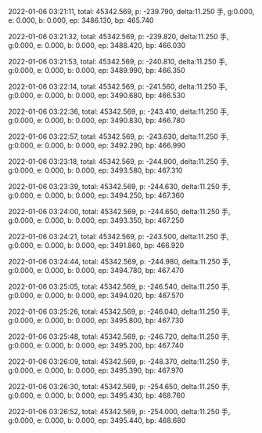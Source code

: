 2022-01-06 03:21:11, total: 45342.569, p: -239.790, delta:11.250 手, g:0.000, e: 0.000, b: 0.000, ep: 3486.130, bp: 465.740

2022-01-06 03:21:32, total: 45342.569, p: -239.820, delta:11.250 手, g:0.000, e: 0.000, b: 0.000, ep: 3488.420, bp: 466.030

2022-01-06 03:21:53, total: 45342.569, p: -240.810, delta:11.250 手, g:0.000, e: 0.000, b: 0.000, ep: 3489.990, bp: 466.350

2022-01-06 03:22:14, total: 45342.569, p: -241.560, delta:11.250 手, g:0.000, e: 0.000, b: 0.000, ep: 3490.680, bp: 466.530

2022-01-06 03:22:36, total: 45342.569, p: -243.410, delta:11.250 手, g:0.000, e: 0.000, b: 0.000, ep: 3490.830, bp: 466.780

2022-01-06 03:22:57, total: 45342.569, p: -243.630, delta:11.250 手, g:0.000, e: 0.000, b: 0.000, ep: 3492.290, bp: 466.990

2022-01-06 03:23:18, total: 45342.569, p: -244.900, delta:11.250 手, g:0.000, e: 0.000, b: 0.000, ep: 3493.580, bp: 467.310

2022-01-06 03:23:39, total: 45342.569, p: -244.630, delta:11.250 手, g:0.000, e: 0.000, b: 0.000, ep: 3494.250, bp: 467.360

2022-01-06 03:24:00, total: 45342.569, p: -244.650, delta:11.250 手, g:0.000, e: 0.000, b: 0.000, ep: 3493.350, bp: 467.250

2022-01-06 03:24:21, total: 45342.569, p: -243.500, delta:11.250 手, g:0.000, e: 0.000, b: 0.000, ep: 3491.860, bp: 466.920

2022-01-06 03:24:44, total: 45342.569, p: -244.980, delta:11.250 手, g:0.000, e: 0.000, b: 0.000, ep: 3494.780, bp: 467.470

2022-01-06 03:25:05, total: 45342.569, p: -246.540, delta:11.250 手, g:0.000, e: 0.000, b: 0.000, ep: 3494.020, bp: 467.570

2022-01-06 03:25:26, total: 45342.569, p: -246.040, delta:11.250 手, g:0.000, e: 0.000, b: 0.000, ep: 3495.800, bp: 467.730

2022-01-06 03:25:48, total: 45342.569, p: -246.720, delta:11.250 手, g:0.000, e: 0.000, b: 0.000, ep: 3495.200, bp: 467.740

2022-01-06 03:26:09, total: 45342.569, p: -248.370, delta:11.250 手, g:0.000, e: 0.000, b: 0.000, ep: 3495.390, bp: 467.970

2022-01-06 03:26:30, total: 45342.569, p: -254.650, delta:11.250 手, g:0.000, e: 0.000, b: 0.000, ep: 3495.430, bp: 468.760

2022-01-06 03:26:52, total: 45342.569, p: -254.000, delta:11.250 手, g:0.000, e: 0.000, b: 0.000, ep: 3495.440, bp: 468.680